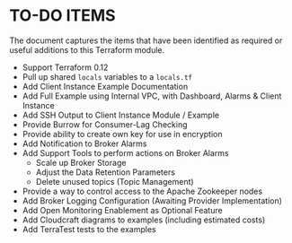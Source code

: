 # TO-DO ITEMS
The document captures the items that have been identified as required or
useful additions to this Terraform module.

* Support Terraform 0.12
* Pull up shared `locals` variables to a `locals.tf`
* Add Client Instance Example Documentation
* Add Full Example using Internal VPC, with Dashboard, Alarms & Client Instance
* Add SSH Output to Client Instance Module / Example
* Provide Burrow for Consumer-Lag Checking
* Provide ability to create own key for use in encryption
* Add Notification to Broker Alarms
* Add Support Tools to perform actions on Broker Alarms
  * Scale up Broker Storage
  * Adjust the Data Retention Parameters
  * Delete unused topics (Topic Management)
* Provide a way to control access to the Apache Zookeeper nodes
* Add Broker Logging Configuration (Awaiting Provider Implementation)
* Add Open Monitoring Enablement as Optional Feature
* Add Cloudcraft diagrams to examples (including estimated costs)
* Add TerraTest tests to the examples
